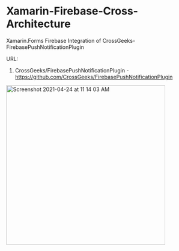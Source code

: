 # Xamarin-Firebase-Cross-Architecture

Xamarin.Forms Firebase Integration of CrossGeeks-FirebasePushNotificationPlugin

URL:
1. CrossGeeks/FirebasePushNotificationPlugin - https://github.com/CrossGeeks/FirebasePushNotificationPlugin

<img width="423" alt="Screenshot 2021-04-24 at 11 14 03 AM" src="https://user-images.githubusercontent.com/4394119/115948848-41eaa300-a4ee-11eb-9403-3748643d9051.png">

